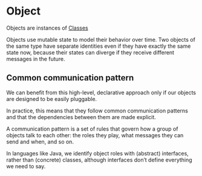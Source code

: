 # Object

Objects are instances of [Classes](https://github.com/voxsim/knowledge/blob/master/software-engineer/class.md)

Objects use mutable state to model their behavior over time. Two objects of the same type have separate identities even if they have exactly the same state now, because their states can diverge if they receive different messages in the future.

## Common communication pattern

We can benefit from this high-level, declarative approach only if our objects are designed to be easily pluggable.

In practice, this means that they follow common communication patterns and that the dependencies between them are made explicit.

A communication pattern is a set of rules that govern how a group of objects talk to each other: the roles they play, what messages they can send and when, and so on.

In languages like Java, we identify object roles with (abstract) interfaces, rather than (concrete) classes, although interfaces don’t define everything we need to say.
